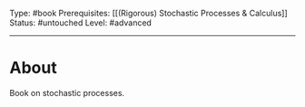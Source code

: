 Type: #book
Prerequisites: [[(Rigorous) Stochastic Processes & Calculus]]
Status: #untouched 
Level: #advanced 

----
# About

Book on stochastic processes. 